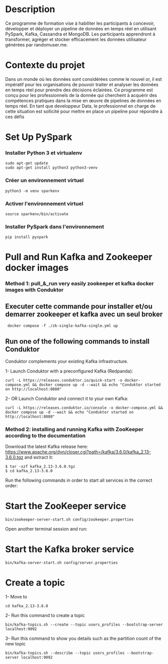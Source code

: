 # Description
Ce programme de formation vise à habiliter les participants à concevoir, développer et déployer un pipeline de données en temps réel en utilisant PySpark, Kafka, Cassandra et MongoDB. Les participants apprendront à transformer, agréger et stocker efficacement les données utilisateur générées par randomuser.me.

# Contexte du projet
Dans un monde où les données sont considérées comme le nouvel or, il est impératif pour les organisations de pouvoir traiter et analyser les données en temps réel pour prendre des décisions éclairées. Ce programme est conçu pour les professionnels de la donnée qui cherchent à acquérir des compétences pratiques dans la mise en œuvre de pipelines de données en temps réel.
En tant que developpeur Data, le professionnel en charge de cette situation est sollicité pour mettre en place un pipeline pour répondre à ces défis

# Set Up PySpark

### Installer Python 3 et virtualenv
````
sudo apt-get update
sudo apt-get install python3 python3-venv
````
### Créer un environnement virtuel
````
python3 -m venv sparkenv
````

### Activer l'environnement virtuel
````
source sparkenv/bin/activate
````
### Installer PySpark dans l'environnement
````
pip install pyspark
````

# Pull and Run Kafka and Zookeeper docker images
### Method 1: pull_&_run very easily zookeeper et kafka docker images with Conduktor

 ## Executer cette commande pour installer et/ou demarrer zookeeper et kafka avec un seul broker 
```
 docker compose -f ./zk-single-kafka-single.yml up
```

## Run one of the following commands to install Conduktor
Conduktor complements your existing Kafka infrastructure.

1- Launch Conduktor with a preconfigured Kafka (Redpanda):
 
```
curl -L https://releases.conduktor.io/quick-start -o docker-compose.yml && docker compose up -d --wait && echo "Conduktor started on http://localhost:8080"
```
2- OR Launch Conduktor and connect it to your own Kafka:

```
curl -L https://releases.conduktor.io/console -o docker-compose.yml && docker compose up -d --wait && echo "Conduktor started on http://localhost:8080"
 ```


 ### Method 2: installing and running Kafka with ZooKeeper according to the documentation
 Download the latest Kafka release here: https://www.apache.org/dyn/closer.cgi?path=/kafka/3.6.0/kafka_2.13-3.6.0.tgz 
 and extract it:

```
$ tar -xzf kafka_2.13-3.6.0.tgz
$ cd kafka_2.13-3.6.0
```
Run the following commands in order to start all services in the correct order:

# Start the ZooKeeper service
```
bin/zookeeper-server-start.sh config/zookeeper.properties
```
Open another terminal session and run:

# Start the Kafka broker service
```
bin/kafka-server-start.sh config/server.properties
```

# Create a topic 
1- Move to 
```
cd kafka_2.13-3.6.0
```
2- Run this command to create a topic
```
bin/kafka-topics.sh --create --topic users_profiles --bootstrap-server localhost:9092
```
3- Run this command to show you details such as the partition count of the new topic
```
bin/kafka-topics.sh --describe --topic users_profiles --bootstrap-server localhost:9092
```

